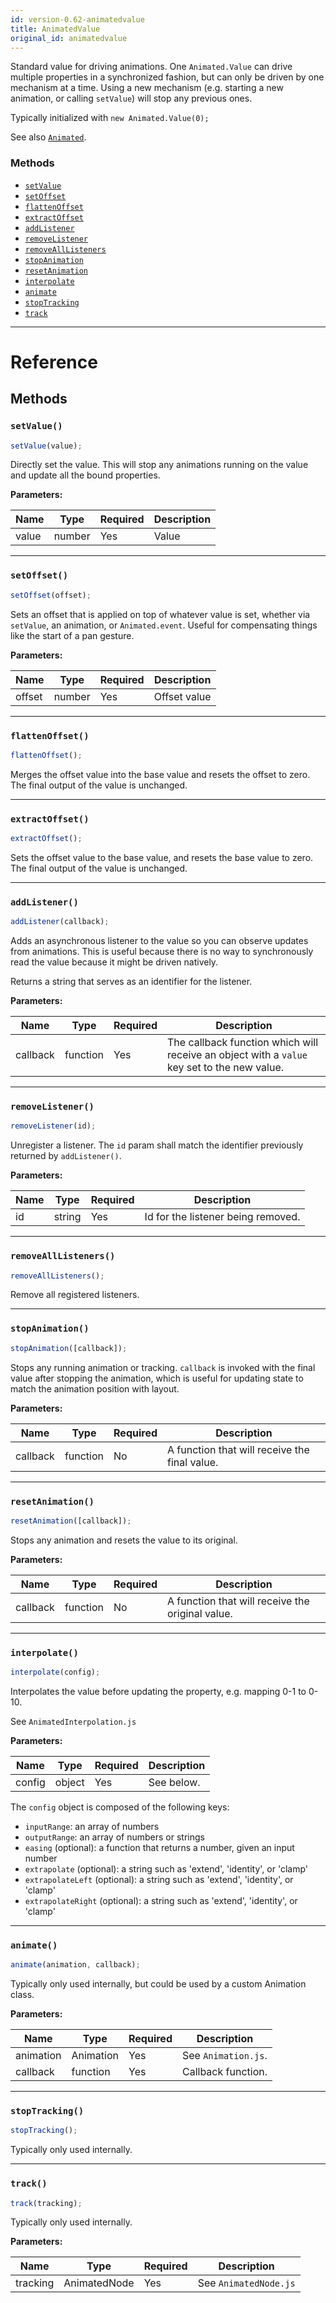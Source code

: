 ```yaml
---
id: version-0.62-animatedvalue
title: AnimatedValue
original_id: animatedvalue
---
```


Standard value for driving animations. One `Animated.Value` can drive multiple properties in a synchronized fashion, but can only be driven by one mechanism at a time. Using a new mechanism (e.g. starting a new animation, or calling `setValue`) will stop any previous ones.

Typically initialized with `new Animated.Value(0);`

See also [`Animated`](animated).

### Methods

- [`setValue`](animatedvalue#setvalue)
- [`setOffset`](animatedvalue#setoffset)
- [`flattenOffset`](animatedvalue#flattenoffset)
- [`extractOffset`](animatedvalue#extractoffset)
- [`addListener`](animatedvalue#addlistener)
- [`removeListener`](animatedvalue#removelistener)
- [`removeAllListeners`](animatedvalue#removealllisteners)
- [`stopAnimation`](animatedvalue#stopanimation)
- [`resetAnimation`](animatedvalue#resetanimation)
- [`interpolate`](animatedvalue#interpolate)
- [`animate`](animatedvalue#animate)
- [`stopTracking`](animatedvalue#stoptracking)
- [`track`](animatedvalue#track)

---

# Reference

## Methods

### `setValue()`

```jsx
setValue(value);
```

Directly set the value. This will stop any animations running on the value and update all the bound properties.

**Parameters:**

| Name  | Type   | Required | Description |
| ----- | ------ | -------- | ----------- |
| value | number | Yes      | Value       |

---

### `setOffset()`

```jsx
setOffset(offset);
```

Sets an offset that is applied on top of whatever value is set, whether via `setValue`, an animation, or `Animated.event`. Useful for compensating things like the start of a pan gesture.

**Parameters:**

| Name   | Type   | Required | Description  |
| ------ | ------ | -------- | ------------ |
| offset | number | Yes      | Offset value |

---

### `flattenOffset()`

```jsx
flattenOffset();
```

Merges the offset value into the base value and resets the offset to zero. The final output of the value is unchanged.

---

### `extractOffset()`

```jsx
extractOffset();
```

Sets the offset value to the base value, and resets the base value to zero. The final output of the value is unchanged.

---

### `addListener()`

```jsx
addListener(callback);
```

Adds an asynchronous listener to the value so you can observe updates from animations. This is useful because there is no way to synchronously read the value because it might be driven natively.

Returns a string that serves as an identifier for the listener.

**Parameters:**

| Name     | Type     | Required | Description                                                                                 |
| -------- | -------- | -------- | ------------------------------------------------------------------------------------------- |
| callback | function | Yes      | The callback function which will receive an object with a `value` key set to the new value. |

---

### `removeListener()`

```jsx
removeListener(id);
```

Unregister a listener. The `id` param shall match the identifier previously returned by `addListener()`.

**Parameters:**

| Name | Type   | Required | Description                        |
| ---- | ------ | -------- | ---------------------------------- |
| id   | string | Yes      | Id for the listener being removed. |

---

### `removeAllListeners()`

```jsx
removeAllListeners();
```

Remove all registered listeners.

---

### `stopAnimation()`

```jsx
stopAnimation([callback]);
```

Stops any running animation or tracking. `callback` is invoked with the final value after stopping the animation, which is useful for updating state to match the animation position with layout.

**Parameters:**

| Name     | Type     | Required | Description                                   |
| -------- | -------- | -------- | --------------------------------------------- |
| callback | function | No       | A function that will receive the final value. |

---

### `resetAnimation()`

```jsx
resetAnimation([callback]);
```

Stops any animation and resets the value to its original.

**Parameters:**

| Name     | Type     | Required | Description                                      |
| -------- | -------- | -------- | ------------------------------------------------ |
| callback | function | No       | A function that will receive the original value. |

---

### `interpolate()`

```jsx
interpolate(config);
```

Interpolates the value before updating the property, e.g. mapping 0-1 to 0-10.

See `AnimatedInterpolation.js`

**Parameters:**

| Name   | Type   | Required | Description |
| ------ | ------ | -------- | ----------- |
| config | object | Yes      | See below.  |

The `config` object is composed of the following keys:

- `inputRange`: an array of numbers
- `outputRange`: an array of numbers or strings
- `easing` (optional): a function that returns a number, given an input number
- `extrapolate` (optional): a string such as 'extend', 'identity', or 'clamp'
- `extrapolateLeft` (optional): a string such as 'extend', 'identity', or 'clamp'
- `extrapolateRight` (optional): a string such as 'extend', 'identity', or 'clamp'

---

### `animate()`

```jsx
animate(animation, callback);
```

Typically only used internally, but could be used by a custom Animation class.

**Parameters:**

| Name      | Type      | Required | Description         |
| --------- | --------- | -------- | ------------------- |
| animation | Animation | Yes      | See `Animation.js`. |
| callback  | function  | Yes      | Callback function.  |

---

### `stopTracking()`

```jsx
stopTracking();
```

Typically only used internally.

---

### `track()`

```jsx
track(tracking);
```

Typically only used internally.

**Parameters:**

| Name     | Type         | Required | Description           |
| -------- | ------------ | -------- | --------------------- |
| tracking | AnimatedNode | Yes      | See `AnimatedNode.js` |

